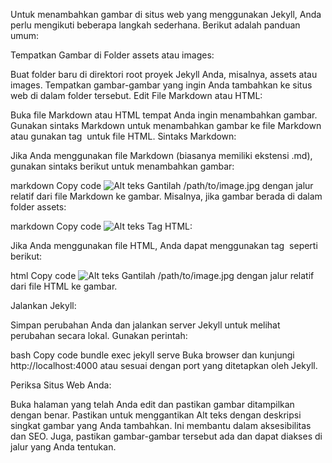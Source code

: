 Untuk menambahkan gambar di situs web yang menggunakan Jekyll, Anda perlu mengikuti beberapa langkah sederhana. Berikut adalah panduan umum:

Tempatkan Gambar di Folder assets atau images:

Buat folder baru di direktori root proyek Jekyll Anda, misalnya, assets atau images.
Tempatkan gambar-gambar yang ingin Anda tambahkan ke situs web di dalam folder tersebut.
Edit File Markdown atau HTML:

Buka file Markdown atau HTML tempat Anda ingin menambahkan gambar.
Gunakan sintaks Markdown untuk menambahkan gambar ke file Markdown atau gunakan tag <img> untuk file HTML.
Sintaks Markdown:

Jika Anda menggunakan file Markdown (biasanya memiliki ekstensi .md), gunakan sintaks berikut untuk menambahkan gambar:

markdown
Copy code
![Alt teks](/path/to/image.jpg)
Gantilah /path/to/image.jpg dengan jalur relatif dari file Markdown ke gambar. Misalnya, jika gambar berada di dalam folder assets:

markdown
Copy code
![Alt teks](/assets/image.jpg)
Tag HTML:

Jika Anda menggunakan file HTML, Anda dapat menggunakan tag <img> seperti berikut:

html
Copy code
<img src="/path/to/image.jpg" alt="Alt teks">
Gantilah /path/to/image.jpg dengan jalur relatif dari file HTML ke gambar.

Jalankan Jekyll:

Simpan perubahan Anda dan jalankan server Jekyll untuk melihat perubahan secara lokal. Gunakan perintah:

bash
Copy code
bundle exec jekyll serve
Buka browser dan kunjungi http://localhost:4000 atau sesuai dengan port yang ditetapkan oleh Jekyll.

Periksa Situs Web Anda:

Buka halaman yang telah Anda edit dan pastikan gambar ditampilkan dengan benar.
Pastikan untuk menggantikan Alt teks dengan deskripsi singkat gambar yang Anda tambahkan. Ini membantu dalam aksesibilitas dan SEO. Juga, pastikan gambar-gambar tersebut ada dan dapat diakses di jalur yang Anda tentukan.





